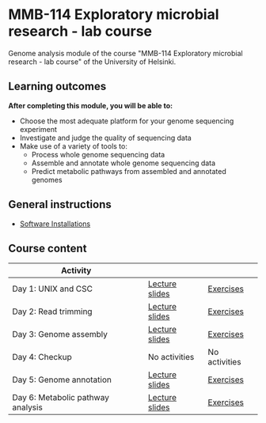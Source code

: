 # MMB-114 Exploratory microbial research - lab course

Genome analysis module of the course "MMB-114 Exploratory microbial research - lab course" of the University of Helsinki.

## Learning outcomes

**After completing this module, you will be able to:**
* Choose the most adequate platform for your genome sequencing experiment
* Investigate and judge the quality of sequencing data
* Make use of a variety of tools to:
    * Process whole genome sequencing data
    * Assemble and annotate whole genome sequencing data
    * Predict metabolic pathways from assembled and annotated genomes

## General instructions

* [Software Installations](excercises/00-software-installations.md)

## Course content

Activity | | |
-- | -- | -- |
Day 1: UNIX and CSC | [Lecture slides](lectures/01_UNIX_and_CSC.pdf) | [Exercises](excercises/01-UNIX-and-CSC.md) |
Day 2: Read trimming | [Lecture slides](lectures/02_Read_trimming.pdf) | [Exercises](excercises/02-Read-trimming.md) |
Day 3: Genome assembly | [Lecture slides](lectures/03_Genome_assembly.pdf) | [Exercises](excercises/03-Genome-assembly.md) |
Day 4: Checkup  | No activities | No activities |
Day 5: Genome annotation | [Lecture slides](lectures/05_Genome_annotation.pdf) | [Exercises](excercises/05-Genome-annotation.md) |
Day 6: Metabolic pathway analysis | [Lecture slides](lectures/06_Metabolic_pathways.pdf) | [Exercises](excercises/06-Metabolic-pathways.md) |
